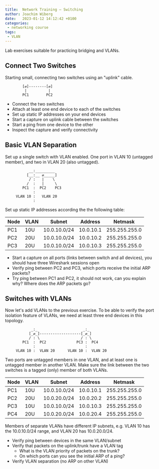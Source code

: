 ```yaml
---
title:  Network Training — Switching
author: Joachim Wiberg
date:   2023-01-12 14:12:42 +0100
categories:
 - networking course
tags:
 - VLAN
---
```


Lab exercises suitable for practicing bridging and VLANs.

<!-- more -->

## Connect Two Switches

Starting small, connecting two switches using an "uplink" cable.

```shell
        [⇄]--------[⇄]
         |          |
        PC1        PC2
```

 - Connect the two switches
 - Attach at least one end device to each of the switches
 - Set up static IP addresses on your end devices
 - Start a capture on uplink cable between the switches
 - Start a ping from one device to the other
 - Inspect the capture and verify connectivity


## Basic VLAN Separation

Set up a single switch with VLAN enabled.  One port in VLAN 10 (untagged
member), and two in VLAN 20 (also untagged).

```shell
           __:_________
          [__:__ ⇄_____]
           / :   |    \
          /  :   |     \
        PC1  :  PC2    PC3
             :
     VLAN 10 :   VLAN 20
	         :
```

Set up static IP addresses according the the following table:

| **Node** | **VLAN** |  **Subnet**  | **Address** | **Netmask**   |
|----------|----------|--------------|-------------|---------------|
| PC1      | 10U      | 10.0.10.0/24 | 10.0.10.1   | 255.255.255.0 |
| PC2      | 20U      | 10.0.10.0/24 | 10.0.10.2   | 255.255.255.0 |
| PC3      | 20U      | 10.0.10.0/24 | 10.0.10.3   | 255.255.255.0 |

 - Start a capture on all ports (links between switch and all devices),
   you should have three Wireshark sessions open
 - Verify ping between PC2 and PC3, which ports receive the initial ARP packets?
 - Try ping between PC1 and PC2, it should not work, can you explain
   why?  Where does the ARP packets go?
 

## Switches with VLANs

Now let's add VLANs to the previous exercise. To be able to verify the
port isolation feature of VLANs, we need at least three end devices in
this topology.

```shell
            _:_                     _:_
           [_⇄_]-------------------[_⇄_]
           / : \                   / : \
        PC1  :  PC2              PC3 :  PC4
             :                       :
     VLAN 10 :  VLAN 20      VLAN 10 :  VLAN 20
```

Two ports are untagged members in one VLAN, and at least one is untagged
member in another VLAN.  Make sure the link between the two switches is
a tagged (only) member of both VLANs.

| **Node** | **VLAN** |  **Subnet**  | **Address** | **Netmask**   |
|----------|----------|--------------|-------------|---------------|
| PC1      | 10U      | 10.0.10.0/24 | 10.0.10.1   | 255.255.255.0 |
| PC2      | 20U      | 10.0.20.0/24 | 10.0.20.2   | 255.255.255.0 |
| PC3      | 10U      | 10.0.10.0/24 | 10.0.10.3   | 255.255.255.0 |
| PC4      | 20U      | 10.0.20.0/24 | 10.0.20.4   | 255.255.255.0 |

Members of separate VLANs have different IP subnets, e.g. VLAN 10 has the
10.0.10.0/24 range, and VLAN 20 has 10.0.20.0/24.

 - Verify ping between devices in the same VLAN/subnet
 - Verify that packets on the uplink/trunk have a VLAN tag
   - What is the VLAN priority of packets on the trunk?
   - On which ports can you see the initial ARP of a ping?
 - Verify VLAN separation (no ARP on other VLAN)

